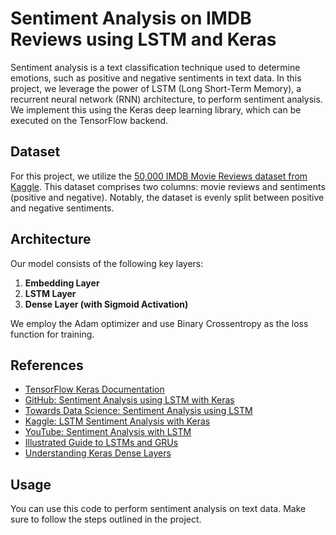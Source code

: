 # Sentiment Analysis on IMDB Reviews using LSTM and Keras

Sentiment analysis is a text classification technique used to determine emotions, such as positive and negative sentiments in text data. In this project, we leverage the power of LSTM (Long Short-Term Memory), a recurrent neural network (RNN) architecture, to perform sentiment analysis. We implement this using the Keras deep learning library, which can be executed on the TensorFlow backend.

## Dataset

For this project, we utilize the [50,000 IMDB Movie Reviews dataset from Kaggle](https://www.kaggle.com/lakshmi25npathi/imdb-dataset-of-50k-movie-reviews). This dataset comprises two columns: movie reviews and sentiments (positive and negative). Notably, the dataset is evenly split between positive and negative sentiments.

## Architecture

Our model consists of the following key layers:

1. **Embedding Layer**
2. **LSTM Layer**
3. **Dense Layer (with Sigmoid Activation)**

We employ the Adam optimizer and use Binary Crossentropy as the loss function for training.

## References

- [TensorFlow Keras Documentation](https://www.tensorflow.org/api_docs/python/tf/keras)
- [GitHub: Sentiment Analysis using LSTM with Keras](https://github.com/sanjay-raghu/sentiment-analysis-using-LSTM-keras/blob/master/lstm-sentiment-analysis-data-imbalance-keras.ipynb)
- [Towards Data Science: Sentiment Analysis using LSTM](https://towardsdatascience.com/sentiment-analysis-using-lstm-step-by-step-50d074f09948)
- [Kaggle: LSTM Sentiment Analysis with Keras](https://www.kaggle.com/ngyptr/lstm-sentiment-analysis-keras)
- [YouTube: Sentiment Analysis with LSTM](https://www.youtube.com/watch?v=qpb_39IjZA0)
- [Illustrated Guide to LSTMs and GRUs](https://towardsdatascience.com/illustrated-guide-to-lstms-and-gru-s-a-step-by-step-explanation-44e9eb85bf21)
- [Understanding Keras Dense Layers](https://medium.com/@hunterheidenreich/understanding-keras-dense-layers-2abadff9b990)

## Usage

You can use this code to perform sentiment analysis on text data. Make sure to follow the steps outlined in the project.

